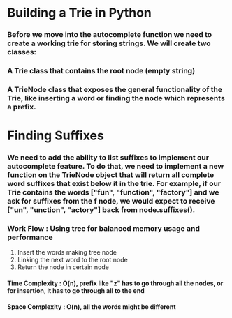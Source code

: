 # Building a Trie in Python
### Before we move into the autocomplete function we need to create a working trie for storing strings. We will create two classes:

### A Trie class that contains the root node (empty string)
### A TrieNode class that exposes the general functionality of the Trie, like inserting a word or finding the node which represents a prefix.

# Finding Suffixes
### We need to add the ability to list suffixes to implement our autocomplete feature. To do that, we need to implement a new function on the TrieNode object that will return all complete word suffixes that exist below it in the trie. For example, if our Trie contains the words ["fun", "function", "factory"] and we ask for suffixes from the f node, we would expect to receive ["un", "unction", "actory"] back from node.suffixes().


### Work Flow : Using tree for balanced memory usage and performance
1. Insert the words making tree node
2. Linking the next word to the root node
3. Return the node in certain node

#### Time Complexity : O(n), prefix like "z" has to go through all the nodes, or for insertion, it has to go through all to the end
#### Space Complexity : O(n), all the words might be different

